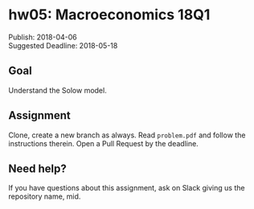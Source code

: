 # hw05: Macroeconomics 18Q1

Publish: 2018-04-06  
Suggested Deadline: 2018-05-18

## Goal

Understand the Solow model.

## Assignment

Clone, create a new branch as always. Read `problem.pdf` and follow the instructions therein. Open a Pull Request by the deadline. 

## Need help?

If you have questions about this assignment, ask on Slack giving us the repository name, mid. 
